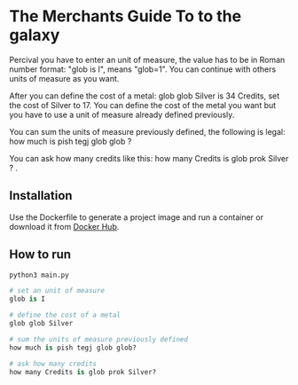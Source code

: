 # The Merchants Guide To to the galaxy

Percival you have to enter an unit of measure, the value has to be in Roman number format: "glob is I", means "glob=1".
You can continue with others units of measure as you want.

After you can define the cost of a metal: glob glob Silver is 34 Credits, set the cost of Silver to 17.
You can define the cost of the metal you want but you have to use a unit of measure already defined previously.

You can sum the units of measure previously defined, the following is legal: how much is pish tegj glob glob ?

You can ask how many credits like this: how many Credits is glob prok Silver ? .

## Installation

Use the Dockerfile to generate a project image and run a container or download it from [Docker Hub](https://hub.docker.com/repository/docker/francescodb86/td-challenge).


## How to run

```bash
python3 main.py
```

```python
# set an unit of measure
glob is I

# define the cost of a metal
glob glob Silver

# sum the units of measure previously defined
how much is pish tegj glob glob?

# ask how many credits
how many Credits is glob prok Silver?
```